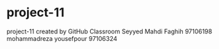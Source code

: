 # project-11
project-11 created by GitHub Classroom
Seyyed Mahdi Faghih 97106198
mohammadreza yousefpour 97106324
